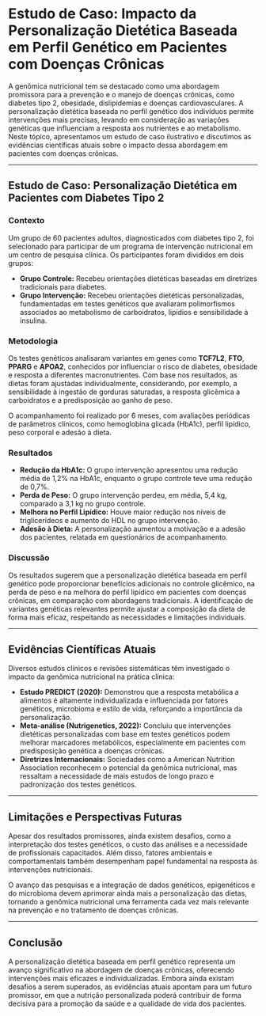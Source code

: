 
# Estudo de Caso: Impacto da Personalização Dietética Baseada em Perfil Genético em Pacientes com Doenças Crônicas

A genômica nutricional tem se destacado como uma abordagem promissora para a prevenção e o manejo de doenças crônicas, como diabetes tipo 2, obesidade, dislipidemias e doenças cardiovasculares. A personalização dietética baseada no perfil genético dos indivíduos permite intervenções mais precisas, levando em consideração as variações genéticas que influenciam a resposta aos nutrientes e ao metabolismo. Neste tópico, apresentamos um estudo de caso ilustrativo e discutimos as evidências científicas atuais sobre o impacto dessa abordagem em pacientes com doenças crônicas.

---

## Estudo de Caso: Personalização Dietética em Pacientes com Diabetes Tipo 2

### Contexto

Um grupo de 60 pacientes adultos, diagnosticados com diabetes tipo 2, foi selecionado para participar de um programa de intervenção nutricional em um centro de pesquisa clínica. Os participantes foram divididos em dois grupos:

- **Grupo Controle:** Recebeu orientações dietéticas baseadas em diretrizes tradicionais para diabetes.
- **Grupo Intervenção:** Recebeu orientações dietéticas personalizadas, fundamentadas em testes genéticos que avaliaram polimorfismos associados ao metabolismo de carboidratos, lipídios e sensibilidade à insulina.

### Metodologia

Os testes genéticos analisaram variantes em genes como **TCF7L2**, **FTO**, **PPARG** e **APOA2**, conhecidos por influenciar o risco de diabetes, obesidade e resposta a diferentes macronutrientes. Com base nos resultados, as dietas foram ajustadas individualmente, considerando, por exemplo, a sensibilidade à ingestão de gorduras saturadas, a resposta glicêmica a carboidratos e a predisposição ao ganho de peso.

O acompanhamento foi realizado por 6 meses, com avaliações periódicas de parâmetros clínicos, como hemoglobina glicada (HbA1c), perfil lipídico, peso corporal e adesão à dieta.

### Resultados

- **Redução da HbA1c:** O grupo intervenção apresentou uma redução média de 1,2% na HbA1c, enquanto o grupo controle teve uma redução de 0,7%.
- **Perda de Peso:** O grupo intervenção perdeu, em média, 5,4 kg, comparado a 3,1 kg no grupo controle.
- **Melhora no Perfil Lipídico:** Houve maior redução nos níveis de triglicerídeos e aumento do HDL no grupo intervenção.
- **Adesão à Dieta:** A personalização aumentou a motivação e a adesão dos pacientes, relatada em questionários de acompanhamento.

### Discussão

Os resultados sugerem que a personalização dietética baseada em perfil genético pode proporcionar benefícios adicionais no controle glicêmico, na perda de peso e na melhora do perfil lipídico em pacientes com doenças crônicas, em comparação com abordagens tradicionais. A identificação de variantes genéticas relevantes permite ajustar a composição da dieta de forma mais eficaz, respeitando as necessidades e limitações individuais.

---

## Evidências Científicas Atuais

Diversos estudos clínicos e revisões sistemáticas têm investigado o impacto da genômica nutricional na prática clínica:

- **Estudo PREDICT (2020):** Demonstrou que a resposta metabólica a alimentos é altamente individualizada e influenciada por fatores genéticos, microbioma e estilo de vida, reforçando a importância da personalização.
- **Meta-análise (Nutrigenetics, 2022):** Concluiu que intervenções dietéticas personalizadas com base em testes genéticos podem melhorar marcadores metabólicos, especialmente em pacientes com predisposição genética a doenças crônicas.
- **Diretrizes Internacionais:** Sociedades como a American Nutrition Association reconhecem o potencial da genômica nutricional, mas ressaltam a necessidade de mais estudos de longo prazo e padronização dos testes genéticos.

---

## Limitações e Perspectivas Futuras

Apesar dos resultados promissores, ainda existem desafios, como a interpretação dos testes genéticos, o custo das análises e a necessidade de profissionais capacitados. Além disso, fatores ambientais e comportamentais também desempenham papel fundamental na resposta às intervenções nutricionais.

O avanço das pesquisas e a integração de dados genéticos, epigenéticos e do microbioma devem aprimorar ainda mais a personalização das dietas, tornando a genômica nutricional uma ferramenta cada vez mais relevante na prevenção e no tratamento de doenças crônicas.

---

## Conclusão

A personalização dietética baseada em perfil genético representa um avanço significativo na abordagem de doenças crônicas, oferecendo intervenções mais eficazes e individualizadas. Embora ainda existam desafios a serem superados, as evidências atuais apontam para um futuro promissor, em que a nutrição personalizada poderá contribuir de forma decisiva para a promoção da saúde e a qualidade de vida dos pacientes.
```

